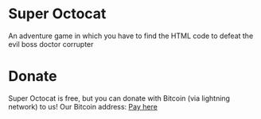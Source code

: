 # Super Octocat
An adventure game in which you have to find the HTML code to defeat the evil boss doctor corrupter

# Donate
Super Octocat is free, but you can donate with Bitcoin (via lightning network) to us!
Our Bitcoin address:
[Pay here](lightning:lnbc1psnh6u6pp576qk07uhl5dap8js0y48tl8ypx6wt0ll38ax4c6g66zhfuw5kw6qdqu2askcmr9wssx7e3q2dshgmmndp5scqzpgxqyz5vqsp5dmarlam4vhtnwxyzs7gp5tv9ntq0udcupn6e3uy40jdx2v3r257s9qyyssqukdvx24gxysrpk6r526n56c8st9y75qtp9ndnn6yff8rg60jdvtn7s645j9hmy9pm45kvyen6wnz25t0zuq8up5mc6xvlhu43n0f3ccp4mgyh3)
